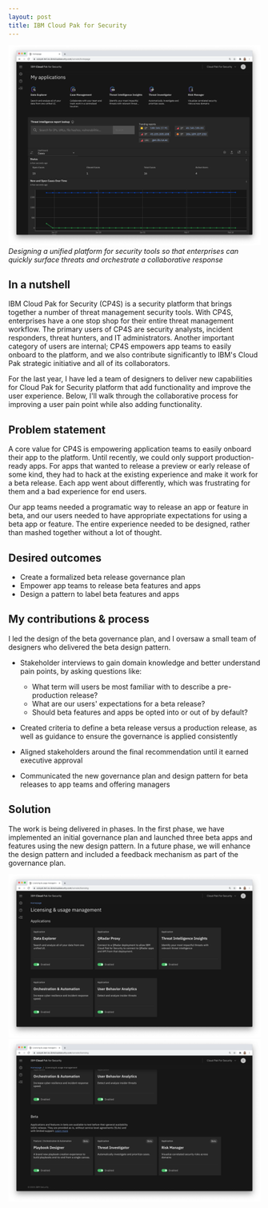 ```yaml
---
layout: post
title: IBM Cloud Pak for Security
---
```


![IBM Cloud Pak for Security](/images/cp4s/homepage.png)
_Designing a unified platform for security tools so that enterprises can quickly surface threats and orchestrate a collaborative response_

## In a nutshell
IBM Cloud Pak for Security (CP4S) is a security platform that brings together a number of threat management security tools. With CP4S, enterprises have a one stop shop for their entire threat management workflow. The primary users of CP4S are security analysts, incident responders, threat hunters, and IT administrators. Another important category of users are internal; CP4S empowers app teams to easily onboard to the platform, and we also contribute significantly to IBM's Cloud Pak strategic initiative and all of its collaborators.

For the last year, I have led a team of designers to deliver new capabilities for Cloud Pak for Security platform that add functionality and improve the user experience. Below, I'll walk through the collaborative process for improving a user pain point while also adding functionality.


## Problem statement
A core value for CP4S is empowering application teams to easily onboard their app to the platform. Until recently, we could only support production-ready apps. For apps that wanted to release a preview or early release of some kind, they had to hack at the existing experience and make it work for a beta release. Each app went about differently, which was frustrating for them and a bad experience for end users.

Our app teams needed a programatic way to release an app or feature in beta, and our users needed to have appropriate expectations for using a beta app or feature. The entire experience needed to be designed, rather than mashed together without a lot of thought.


## Desired outcomes
- Create a formalized beta release governance plan
- Empower app teams to release beta features and apps
- Design a pattern to label beta features and apps


## My contributions & process
I led the design of the beta governance plan, and I oversaw a small team of designers who delivered the beta design pattern.

- Stakeholder interviews to gain domain knowledge and better understand pain points, by asking questions like:
  - What term will users be most familiar with to describe a pre-production release? 
  - What are our users' expectations for a beta release?
  - Should beta features and apps be opted into or out of by default?

- Created criteria to define a beta release versus a production release, as well as guidance to ensure the governance is applied consistently

- Aligned stakeholders around the final recommendation until it earned executive approval

- Communicated the new governance plan and design pattern for beta releases to app teams and offering managers


## Solution
The work is being delivered in phases. In the first phase, we have implemented an initial governance plan and launched three beta apps and features using the new design pattern. In a future phase, we will enhance the design pattern and included a feedback mechanism as part of the governance plan.

![Final design](/images/cp4s/beta1.png)
![Final design](/images/cp4s/beta2.png)
